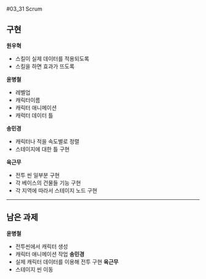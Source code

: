 

#03_31 Scrum
## 구현

**원우혁**
  - 스킬이 실제 데이터를 적용되도록
  - 스킬을 하면 효과가 뜨도록


**윤병철**
  - 레벨업
  - 캐릭터이름
  - 캐릭터 애니메이션
  - 캐럭터 데이터 틀

**송민경**
  - 캐릭터나 적을 속도별로 정렬
  - 스테이지에 대한 틀 구현



**육근무**
  - 전투 씬 일부분 구현
  - 각 베이스의 건물들 기능 구현
  - 각 지역에 따라서 스테이지 노드 구현


* * *
## 남은 과제
**윤병철**
  - 전투씬에서 캐릭터 생성
  - 캐릭터 애니메이션 작업
**송민경**
  - 실제 캐릭터 데이터를 이용해 전투 구현
**육근무**
  - 스테이지 씬 이동
